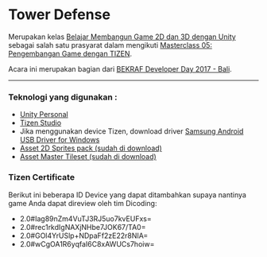 Tower Defense
=============
Merupakan kelas [Belajar Membangun Game 2D dan 3D dengan Unity](https://www.dicoding.com/academies/39 "Game dengan Unity") sebagai salah satu prasyarat dalam mengikuti [Masterclass 05: Pengembangan Game dengan TIZEN](https://www.dicoding.com/events/592 "Game dengan TIZEN").

Acara ini merupakan bagian dari [BEKRAF Developer Day 2017 - Bali](https://www.dicoding.com/events/577 "Event BEKRAF").

---

### Teknologi yang digunakan :
* [Unity Personal](https://store.unity.com/download?ref=personal "Download Unity Personal")
* [Tizen Studio](https://developer.tizen.org/development/tizen-studio/download "Download Tizen Studio")
* Jika menggunakan device Tizen, download driver [Samsung Android USB Driver for Windows](http://developer.samsung.com/galaxy/others/android-usb-driver-for-windows "Download driver Samsung")
* [Asset 2D Sprites pack (sudah di download)](https://kharma.unity3d.com/en/#!/content/73728 "Download Asset 2D Sprites pack")
* [Asset Master Tileset (sudah di download)](https://gifdicoding.blob.core.windows.net/academytizenunity/master-tileset.png "Download Asset Master Tileset")

### Tizen Certificate
Berikut ini beberapa ID Device yang dapat ditambahkan supaya nantinya game Anda dapat direview oleh tim Dicoding:
* 2.0#Iag89nZm4VuTJ3RJ5uo7kvEUFxs=
* 2.0#rec1rkdIgNAXjNHbe7JOK67/TA0=
* 2.0#GOl4YrUSlp+NDpaFf2zE22r8NIA=
* 2.0#wCgOA1R6yqfaI6C8xAWUCs7hoiw=